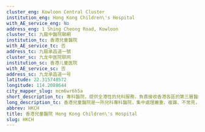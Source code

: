 ```yaml
---
cluster_eng: Kowloon Central Cluster
institution_eng: Hong Kong Children\'s Hospital
with_AE_service_eng: No
address_eng: 1 Shing Cheong Road, Kowloon
cluster_tc: 九龍中醫院聯網
institution_tc: 香港兒童醫院
with_AE_service_tc: 否
address_tc: 九龍承昌道一號
cluster_sc: 九龙中医院联网
institution_sc: 香港儿童医院
with_AE_service_sc: 否
address_sc: 九龙承昌道一号
latitude: 22.315748572
longitude: 114.2088644
city_mapper_slug: mcm6wr6h5a
short_description_tc: 專科醫院，提供全港性的兒科服務，負責接收香港各區的第三層醫療轉介。
long_description_tc: 香港兒童醫院是一所兒科專科醫院，集中處理嚴重、複雜、不常見，及需要跨專科治理的兒科病症，為全港初生至18歲有相關臨床需要的病童提供診斷、治療及復康服務，並集中專家就兒科及遺傳疾病加強研究及培訓。香港兒童醫院於2018年12月起分階段啟用，其中專科門診首先投入運作。\n\n香港兒童醫院由兩座樓高11層的大樓組成，包括教學及科研大樓（A座）與臨床服務大樓（B座）。醫院冀透過各項以兒童為本及家庭友善的設計，建構非院舍環境，改善醫療體驗。\n\n作為第三層兒科轉介中心，香港兒童醫院不設急症室或普通科門診，所有個案須經公立醫院或私家醫生轉介。
abbrev: HKCH
title: 香港兒童醫院 Hong Kong Children\'s Hospital
slug: HKCH
---
```

